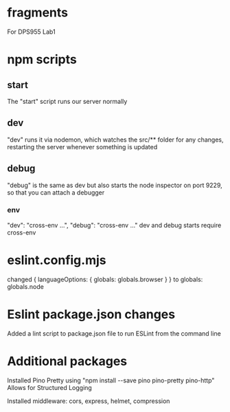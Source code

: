 # fragments

For DPS955 Lab1

# npm scripts

## start

The "start" script runs our server normally

## dev

"dev" runs it via nodemon, which watches the src/\*\* folder for any changes, restarting the server whenever something is updated

## debug

"debug" is the same as dev but also starts the node inspector on port 9229, so that you can attach a debugger

### env

"dev": "cross-env ...",
"debug": "cross-env ..."
dev and debug starts require cross-env

# eslint.config.mjs

changed { languageOptions: { globals: globals.browser } } to globals: globals.node

# Eslint package.json changes

Added a lint script to package.json file to run ESLint from the command line

# Additional packages

Installed Pino Pretty using "npm install --save pino pino-pretty pino-http"
Allows for Structured Logging

Installed middleware: cors, express, helmet, compression

